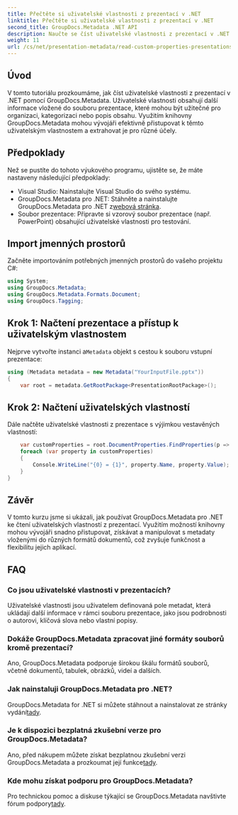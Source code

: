 ```yaml
---
title: Přečtěte si uživatelské vlastnosti z prezentací v .NET
linktitle: Přečtěte si uživatelské vlastnosti z prezentací v .NET
second_title: GroupDocs.Metadata .NET API
description: Naučte se číst uživatelské vlastnosti z prezentací v .NET pomocí GroupDocs.Metadata. Efektivní přístup k metadatům a jejich načítání.
weight: 11
url: /cs/net/presentation-metadata/read-custom-properties-presentations/
---
```

## Úvod
V tomto tutoriálu prozkoumáme, jak číst uživatelské vlastnosti z prezentací v .NET pomocí GroupDocs.Metadata. Uživatelské vlastnosti obsahují další informace vložené do souboru prezentace, které mohou být užitečné pro organizaci, kategorizaci nebo popis obsahu. Využitím knihovny GroupDocs.Metadata mohou vývojáři efektivně přistupovat k těmto uživatelským vlastnostem a extrahovat je pro různé účely.
## Předpoklady
Než se pustíte do tohoto výukového programu, ujistěte se, že máte nastaveny následující předpoklady:
- Visual Studio: Nainstalujte Visual Studio do svého systému.
-  GroupDocs.Metadata pro .NET: Stáhněte a nainstalujte GroupDocs.Metadata pro .NET z[webová stránka](https://releases.groupdocs.com/metadata/net/).
- Soubor prezentace: Připravte si vzorový soubor prezentace (např. PowerPoint) obsahující uživatelské vlastnosti pro testování.

## Import jmenných prostorů
Začněte importováním potřebných jmenných prostorů do vašeho projektu C#:
```csharp
using System;
using GroupDocs.Metadata;
using GroupDocs.Metadata.Formats.Document;
using GroupDocs.Tagging;
```
## Krok 1: Načtení prezentace a přístup k uživatelským vlastnostem
 Nejprve vytvořte instanci a`Metadata` objekt s cestou k souboru vstupní prezentace:
```csharp
using (Metadata metadata = new Metadata("YourInputFile.pptx"))
{
    var root = metadata.GetRootPackage<PresentationRootPackage>();
```
## Krok 2: Načtení uživatelských vlastností
Dále načtěte uživatelské vlastnosti z prezentace s výjimkou vestavěných vlastností:
```csharp
    var customProperties = root.DocumentProperties.FindProperties(p => !p.Tags.Contains(Tags.Document.BuiltIn));
    foreach (var property in customProperties)
    {
        Console.WriteLine("{0} = {1}", property.Name, property.Value);
    }
}
```

## Závěr
V tomto kurzu jsme si ukázali, jak používat GroupDocs.Metadata pro .NET ke čtení uživatelských vlastností z prezentací. Využitím možností knihovny mohou vývojáři snadno přistupovat, získávat a manipulovat s metadaty vloženými do různých formátů dokumentů, což zvyšuje funkčnost a flexibilitu jejich aplikací.

## FAQ
### Co jsou uživatelské vlastnosti v prezentacích?
Uživatelské vlastnosti jsou uživatelem definovaná pole metadat, která ukládají další informace v rámci souboru prezentace, jako jsou podrobnosti o autorovi, klíčová slova nebo vlastní popisy.
### Dokáže GroupDocs.Metadata zpracovat jiné formáty souborů kromě prezentací?
Ano, GroupDocs.Metadata podporuje širokou škálu formátů souborů, včetně dokumentů, tabulek, obrázků, videí a dalších.
### Jak nainstaluji GroupDocs.Metadata pro .NET?
 GroupDocs.Metadata for .NET si můžete stáhnout a nainstalovat ze stránky vydání[tady](https://releases.groupdocs.com/metadata/net/).
### Je k dispozici bezplatná zkušební verze pro GroupDocs.Metadata?
 Ano, před nákupem můžete získat bezplatnou zkušební verzi GroupDocs.Metadata a prozkoumat její funkce[tady](https://releases.groupdocs.com/).
### Kde mohu získat podporu pro GroupDocs.Metadata?
 Pro technickou pomoc a diskuse týkající se GroupDocs.Metadata navštivte fórum podpory[tady](https://forum.groupdocs.com/c/metadata/14).